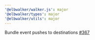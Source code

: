 ```yaml
---
'@elbwalker/walker.js': major
'@elbwalker/types': major
'@elbwalker/utils': major
---
```


Bundle event pushes to destinations
[#367](https://github.com/elbwalker/walkerOS/issues/367)
